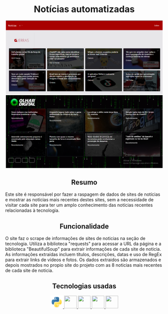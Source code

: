 <h1 align="center">Notícias automatizadas</h1>
<div style="display: inline-block;" align="center"><img src="images_readme/globo.png" width="500px"> <img src="images_readme/olhardigital.png" width="500px"></div>

<h2 align="center">Resumo</h2>
<p>
  Este site é responsável por fazer a raspagem de dados de sites de notícias e mostrar as notícias mais recentes destes sites, sem a necessidade de visitar cada site para ter um amplo conhecimento das notícias recentes relacionadas à tecnologia.
</p>

<h2 align="center">Funcionalidade</h2>
<p>
  O site faz o scrape de informações de sites de noticias na seção de tecnologia. Utiliza a biblioteca "requests" para acessar a URL da página e a biblioteca "BeautifulSoup" para extrair informações de cada site de noticia. As informações extraídas incluem títulos, descrições, datas e uso de RegEx para extrair links de vídeos e fotos. Os dados extraidos são armazenados e depois mostrados no propio site do projeto com as 8 noticias mais recentes de cada site de noticia.
</p>

<h2 align="center">Tecnologias usadas</h2>
 <p align="center">
  <a href='https://www.python.org/' target='_blank'>
	<img src='https://raw.githubusercontent.com/devicons/devicon/master/icons/python/python-original.svg' width='40' height='40'>
	</a>
  <a href='https://www.djangoproject.com/' target='_blank'>
  <img src='https://camo.githubusercontent.com/537f66454b766b0d56da91225206ebf6d28ecff24d84668d52cf9430e02460fd/68747470733a2f2f63646e2e776f726c64766563746f726c6f676f2e636f6d2f6c6f676f732f646a616e676f2e737667' width='40' height='40'>
  </a>
	<a href='https://requests.readthedocs.io/en/latest/' target='_blank'>
	<img src='https://upload.wikimedia.org/wikipedia/commons/a/aa/Requests_Python_Logo.png' width='40' height='40'>
	</a>
	<a href='https://pypi.org/project/beautifulsoup4/' target='_blank'>
	<img src='https://cdn-ak.f.st-hatena.com/images/fotolife/m/mitsu3204/20180824/20180824013430.jpg' width='40' height='40'>
	</a>
	<a href='https://www.w3schools.com/python/python_regex.asp' target='_blank'>
	<img src='https://static.javatpoint.com/tutorial/regex/images/regex-tutorial.png' width='40' height='40'>
	</a>
</p>
